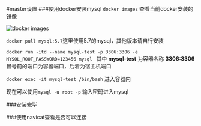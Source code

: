 #master设置
###使用docker安装mysql
`docker images` 查看当前docker安装的镜像

![docker images](https://github.com/yonghengee/mysql-master-slave/tree/master/master-192.168.31.129/1573798160.png)

`docker pull mysql:5.7`这里使用5.7的mysql，其他版本请自行安装

`docker run -itd --name mysql-test -p 3306:3306 -e MYSQL_ROOT_PASSWORD=123456 mysql `
其中 **mysql-test** 为容器名称
 **3306:3306**冒号前的端口为容器端口，后着为宿主机端口


`docker exec -it mysql-test /bin/bash`
进入容器内

现在可以使用`mysql -u root -p`
输入密码进入mysql

###安装完毕


###使用navicat查看是否可以连接




